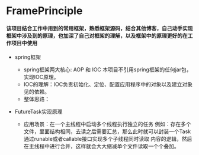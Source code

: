 # FramePrinciple 
#### 该项目结合工作中用到的常用框架，熟悉框架源码，结合其他博客，自己动手实现框架中涉及到的原理，也加深了自己对框架的理解，以及框架中的原理更好的在工作项目中使用


+ spring框架
    + spring框架两大核心: AOP 和 IOC 本项目不引用spring框架的任何jar包，实现IOC原理。
    + IOC的理解：IOC负责初始化、定位、配置应用程序中的对象以及建立对象见的依赖。
    + 整体思路：
        
        
        
+ FutureTask实现原理
    + 应用场景：在一个主线程中启动多个线程执行独立的任务 例如：存在多个文件，里面结构相同，去读之后需要汇总，那么此时就可以封装一个Task 通过runable或者callable接口实现多个子线程同时读取
    内容的逻辑，然后在主线程中进行合并，这样就会大大缩减单个文件读取一个个叠加。